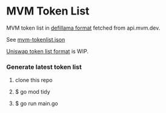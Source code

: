 # MVM Token List

MVM token list in [defillama format](https://defillama-datasets.s3.eu-central-1.amazonaws.com/tokenlist/ethereum.json) fetched from api.mvm.dev.

See [mvm-tokenlist.json](mvm-tokenlist.json)

[Uniswap token list format](https://github.com/Uniswap/token-lists) is WIP.


### Generate latest token list

1. clone this repo

2. $ go mod tidy

3. $ go run main.go
